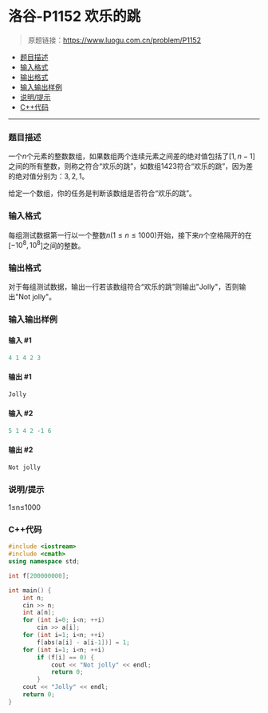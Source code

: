 # 洛谷-P1152 欢乐的跳

> 原题链接：https://www.luogu.com.cn/problem/P1152

- [题目描述](#题目描述)
- [输入格式](#输入格式)
- [输出格式](#输出格式)
- [输入输出样例](#输入输出样例)
- [说明/提示](#说明/提示)
- [C++代码](#C++代码)

---

### <a name="题目描述">题目描述</a>

一个$n$个元素的整数数组，如果数组两个连续元素之间差的绝对值包括了$[1,n-1]$之间的所有整数，则称之符合“欢乐的跳”，如数组$1 4 2 3$符合“欢乐的跳”，因为差的绝对值分别为：$3,2,1$。

给定一个数组，你的任务是判断该数组是否符合“欢乐的跳”。

### <a name="输入格式">输入格式</a>

每组测试数据第一行以一个整数$n(1 \le n \le 1000)$开始，接下来$n$个空格隔开的在[$−10^8,10^8$]之间的整数。

### <a name="输出格式">输出格式</a>

对于每组测试数据，输出一行若该数组符合“欢乐的跳”则输出"Jolly"，否则输出"Not jolly"。

### <a name="输入输出样例">输入输出样例</a>

#### 输入 #1

```c++
4 1 4 2 3
```

#### 输出 #1

```c++
Jolly
```

#### 输入 #2

```c++
5 1 4 2 -1 6
```

#### 输出 #2

```c++
Not jolly
```

### <a name="说明/提示">说明/提示</a>

1≤n≤1000

### <a name="C++代码">C++代码</a>

```c++
#include <iostream>
#include <cmath>
using namespace std;

int f[200000000];

int main() {
    int n;
    cin >> n;
    int a[n];
    for (int i=0; i<n; ++i)
        cin >> a[i];
    for (int i=1; i<n; ++i)
        f[abs(a[i] - a[i-1])] = 1;
    for (int i=1; i<n; ++i)
        if (f[i] == 0) {
            cout << "Not jolly" << endl;
            return 0;
        }
    cout << "Jolly" << endl;
    return 0;
}
```